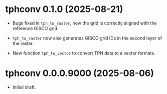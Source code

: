# tphconv 0.1.0 (2025-08-21)

* Bugs fixed in `tph_to_raster`, now the grid is correctly aligned with the reference GISCO grid.

* `tph_to_raster` now also generates GISCO grid IDs in the second layer of the raster.

* New function `tph_to_vector` to convert TPH data to a vector formats.

# tphconv 0.0.0.9000 (2025-08-06)

* Initial draft.
